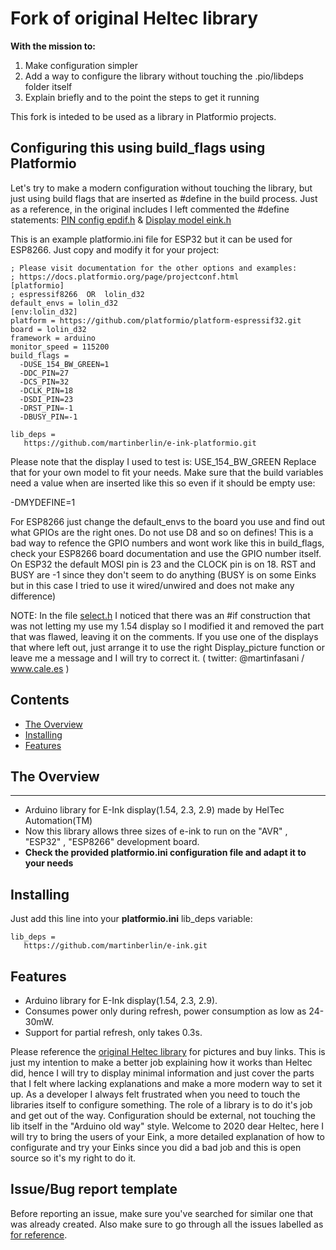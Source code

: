 # Fork of original Heltec library

**With the mission to:**

1. Make configuration simpler
2. Add a way to configure the library without touching the .pio/libdeps folder itself
3. Explain briefly and to the point the steps to get it running

This fork is inteded to be used as a library in Platformio projects.

## Configuring this using build_flags using Platformio

Let's try to make a modern configuration without touching the library, but just using build flags that are inserted as #define in the build process. Just as a reference, in the original includes I left commented the #define statements: [PIN config epdif.h](https://github.com/martinberlin/e-ink-platformio/blob/master/src/epdif.h) & [Display model eink.h](https://github.com/martinberlin/e-ink-platformio/blob/master/src/e_ink.h)

This is an example platformio.ini file for ESP32 but it can be used for ESP8266. Just copy and modify it for your project:

    ; Please visit documentation for the other options and examples:
    ; https://docs.platformio.org/page/projectconf.html
    [platformio]
    ; espressif8266  OR  lolin_d32
    default_envs = lolin_d32 
    [env:lolin_d32]
    platform = https://github.com/platformio/platform-espressif32.git
    board = lolin_d32
    framework = arduino
    monitor_speed = 115200
    build_flags =
      -DUSE_154_BW_GREEN=1
      -DDC_PIN=27
      -DCS_PIN=32
      -DCLK_PIN=18
      -DSDI_PIN=23
      -DRST_PIN=-1
      -DBUSY_PIN=-1
    
    lib_deps =
       https://github.com/martinberlin/e-ink-platformio.git

Please note that the display I used to test is: USE_154_BW_GREEN
Replace that for your own model to fit your needs. Make sure that the build variables need a value when are inserted like this so even if it should be empty use:

-DMYDEFINE=1

For ESP8266 just change the default_envs to the board you use and find out what GPIOs are the right ones. Do not use D8 and so on defines! This is a bad way to refence the GPIO numbers and wont work like this in build_flags, check your ESP8266 board documentation and use the GPIO number itself. On ESP32 the default MOSI pin is 23 and the CLOCK pin is on 18. RST and BUSY are -1 since they don't seem to do anything (BUSY is on some Einks but in this case I tried to use it wired/unwired and does not make any difference)

NOTE: In the file [select.h](https://github.com/martinberlin/e-ink-platformio/blob/master/src/select.h#L25) I noticed that there was an #if construction that was not letting my use my 1.54 display so I modified it and removed the part that was flawed, leaving it on the comments. If you use one of the displays that where left out, just arrange it to use the right Display_picture function or leave me a message and I will try to correct it. ( twitter: @martinfasani / www.cale.es )

## Contents

- [The Overview](#the-overview)
- [Installing](#installing)
- [Features](#features)

## The Overview
--------
- Arduino library for E-Ink display(1.54, 2.3, 2.9) made by HelTec Automation(TM)
- Now this library allows three sizes of e-ink to run on the "AVR" , "ESP32" , "ESP8266" development board.
- **Check the provided platformio.ini configuration file and adapt it to your needs**

## Installing

Just add this line into your **platformio.ini** lib_deps variable: 

    lib_deps =
       https://github.com/martinberlin/e-ink.git



## Features

- Arduino library for E-Ink display(1.54, 2.3, 2.9).
- Consumes power only during refresh, power consumption as low as 24-30mW.
- Support for partial refresh, only takes 0.3s.

Please reference the [original Heltec library](https://github.com/HelTecAutomation/e-ink) for pictures and buy links. This is just my intention to make a better job explaining how it works than Heltec did, hence I will try to display minimal information and just cover the parts that I felt where lacking explanations and make a more modern way to set it up.
As a developer I always felt frustrated when you need to touch the libraries itself to configure something. The role of a library is to do it's job and get out of the way. Configuration should be external, not touching the lib itself in the "Arduino old way" style. Welcome to 2020 dear Heltec, here I will try to bring the users of your Eink, a more detailed explanation of how to configurate and try your Einks since you did a bad job and this is open source so it's my right to do it.
 
## Issue/Bug report template

Before reporting an issue, make sure you've searched for similar one that was already created. Also make sure to go through all the issues labelled as [for reference](https://github.com/HelTecAutomation/e-ink/issues).     
